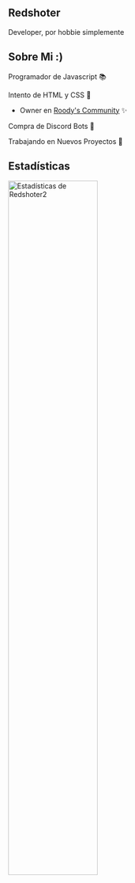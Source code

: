 ## Redshoter
Developer, por hobbie simplemente
## Sobre Mi :)
Programador de Javascript 📚

Intento de HTML y CSS 🥵

* Owner en <a href="https://discord.gg/5Ha2D33hbA">Roody's Community</a> ✨

Compra de Discord Bots 🤖

Trabajando en Nuevos Proyectos 📌
## Estadísticas
<img align="left" src="https://github-readme-stats.vercel.app/api?username=redshoter2&&show_icons=true&include_all_commits=true&title_color=fff&icon_color=79ff97&text_color=efefef&bg_color=24292e" alt="Estadísticas de Redshoter2" width="60%">
